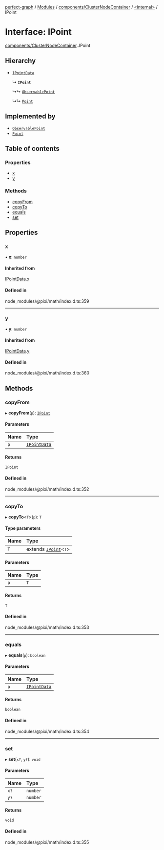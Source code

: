 [perfect-graph](../README.md) / [Modules](../modules.md) / [components/ClusterNodeContainer](../modules/components_ClusterNodeContainer.md) / [<internal\>](../modules/components_ClusterNodeContainer._internal_.md) / IPoint

# Interface: IPoint

[components/ClusterNodeContainer](../modules/components_ClusterNodeContainer.md).[<internal>](../modules/components_ClusterNodeContainer._internal_.md).IPoint

## Hierarchy

- [`IPointData`](components_ClusterNodeContainer._internal_.IPointData.md)

  ↳ **`IPoint`**

  ↳↳ [`ObservablePoint`](../classes/components_ClusterNodeContainer._internal_.ObservablePoint.md)

  ↳↳ [`Point`](../classes/components_ClusterNodeContainer._internal_.Point.md)

## Implemented by

- [`ObservablePoint`](../classes/components_ClusterNodeContainer._internal_.ObservablePoint.md)
- [`Point`](../classes/components_ClusterNodeContainer._internal_.Point.md)

## Table of contents

### Properties

- [x](components_ClusterNodeContainer._internal_.IPoint.md#x)
- [y](components_ClusterNodeContainer._internal_.IPoint.md#y)

### Methods

- [copyFrom](components_ClusterNodeContainer._internal_.IPoint.md#copyfrom)
- [copyTo](components_ClusterNodeContainer._internal_.IPoint.md#copyto)
- [equals](components_ClusterNodeContainer._internal_.IPoint.md#equals)
- [set](components_ClusterNodeContainer._internal_.IPoint.md#set)

## Properties

### x

• **x**: `number`

#### Inherited from

[IPointData](components_ClusterNodeContainer._internal_.IPointData.md).[x](components_ClusterNodeContainer._internal_.IPointData.md#x)

#### Defined in

node_modules/@pixi/math/index.d.ts:359

___

### y

• **y**: `number`

#### Inherited from

[IPointData](components_ClusterNodeContainer._internal_.IPointData.md).[y](components_ClusterNodeContainer._internal_.IPointData.md#y)

#### Defined in

node_modules/@pixi/math/index.d.ts:360

## Methods

### copyFrom

▸ **copyFrom**(`p`): [`IPoint`](components_ClusterNodeContainer._internal_.IPoint.md)

#### Parameters

| Name | Type |
| :------ | :------ |
| `p` | [`IPointData`](components_ClusterNodeContainer._internal_.IPointData.md) |

#### Returns

[`IPoint`](components_ClusterNodeContainer._internal_.IPoint.md)

#### Defined in

node_modules/@pixi/math/index.d.ts:352

___

### copyTo

▸ **copyTo**<`T`\>(`p`): `T`

#### Type parameters

| Name | Type |
| :------ | :------ |
| `T` | extends [`IPoint`](components_ClusterNodeContainer._internal_.IPoint.md)<`T`\> |

#### Parameters

| Name | Type |
| :------ | :------ |
| `p` | `T` |

#### Returns

`T`

#### Defined in

node_modules/@pixi/math/index.d.ts:353

___

### equals

▸ **equals**(`p`): `boolean`

#### Parameters

| Name | Type |
| :------ | :------ |
| `p` | [`IPointData`](components_ClusterNodeContainer._internal_.IPointData.md) |

#### Returns

`boolean`

#### Defined in

node_modules/@pixi/math/index.d.ts:354

___

### set

▸ **set**(`x?`, `y?`): `void`

#### Parameters

| Name | Type |
| :------ | :------ |
| `x?` | `number` |
| `y?` | `number` |

#### Returns

`void`

#### Defined in

node_modules/@pixi/math/index.d.ts:355
